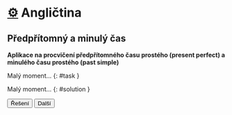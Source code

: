 [//]: # (##NAME## anglictina-predpritomny-minuly-cas)
[//]: # (##DESCRIPTION## Aplikace: Angličtina: Předpřítomný vs. minulý čas)
[//]: # (##APICALL## genrandomtask.cgi?anglictina-zakladni-gramatika)

# [&#9881;](/aplikace.html) Angličtina
## Předpřítomný a minulý čas

**Aplikace na procvičení předpřítomného času prostého (present perfect) a minulého času prostého (past simple)**

Malý moment...
{: #task }

Malý moment...
{: #solution }

<button onclick="toggleSolution()">Řešení</button>
<button onclick="getTask()">Další</button>
